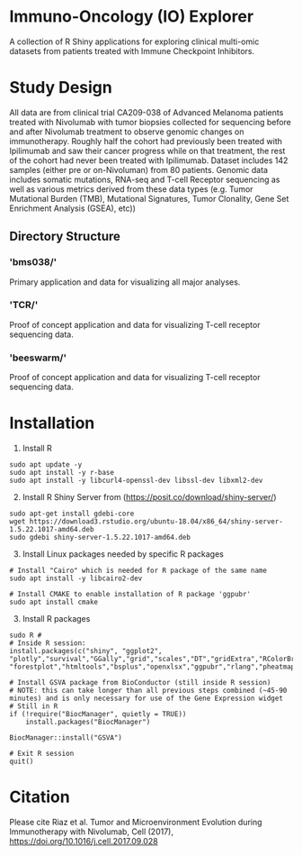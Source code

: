 # Immuno-Oncology (IO) Explorer

A collection of R Shiny applications for exploring clinical multi-omic datasets from patients treated with Immune Checkpoint Inhibitors.

# Study Design 
All data are from clinical trial CA209-038 of Advanced Melanoma patients treated with Nivolumab with tumor biopsies collected for sequencing before and after Nivolumab treatment to observe genomic changes on immunotherapy. Roughly half the cohort had previously been treated with Ipilimumab and saw their cancer progress while on that treatment, the rest of the cohort had never been treated with Ipilimumab. Dataset includes 142 samples (either pre or on-Nivoluman) from 80 patients. Genomic data includes somatic mutations, RNA-seq and T-cell Receptor sequencing as well as various metrics derived from these data types (e.g. Tumor Mutational Burden (TMB), Mutational Signatures, Tumor Clonality,  Gene Set Enrichment Analysis (GSEA), etc))
## Directory Structure

### 'bms038/'
Primary application and data for visualizing all major analyses.

### 'TCR/'
Proof of concept application and data for visualizing T-cell receptor sequencing data.

### 'beeswarm/'
Proof of concept application and data for visualizing T-cell receptor sequencing data.


# Installation
1. Install R
```
sudo apt update -y
sudo apt install -y r-base
sudo apt install -y libcurl4-openssl-dev libssl-dev libxml2-dev
```
2. Install R Shiny Server from (https://posit.co/download/shiny-server/)
```
sudo apt-get install gdebi-core
wget https://download3.rstudio.org/ubuntu-18.04/x86_64/shiny-server-1.5.22.1017-amd64.deb
sudo gdebi shiny-server-1.5.22.1017-amd64.deb
```
3. Install Linux packages needed by specific R packages
```
# Install "Cairo" which is needed for R package of the same name
sudo apt install -y libcairo2-dev

# Install CMAKE to enable installation of R package 'ggpubr'
sudo apt install cmake
```

3. Install R packages
```
sudo R # 
# Inside R session:
install.packages(c("shiny", "ggplot2", "plotly","survival","GGally","grid","scales","DT","gridExtra","RColorBrewer","Cairo","ks", "forestplot","htmltools","bsplus","openxlsx","ggpubr","rlang","pheatmap","ggthemes"))

# Install GSVA package from BioConductor (still inside R session)
# NOTE: this can take longer than all previous steps combined (~45-90 minutes) and is only necessary for use of the Gene Expression widget
# Still in R
if (!require("BiocManager", quietly = TRUE))
    install.packages("BiocManager")

BiocManager::install("GSVA")

# Exit R session 
quit()
```

# Citation
Please cite Riaz et al. Tumor and Microenvironment Evolution during Immunotherapy with Nivolumab, Cell (2017), https://doi.org/10.1016/j.cell.2017.09.028 
